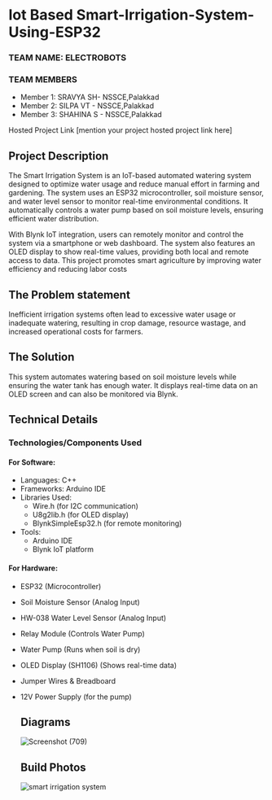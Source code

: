 # Iot Based Smart-Irrigation-System-Using-ESP32

### TEAM NAME: ELECTROBOTS

### TEAM MEMBERS
- Member 1: SRAVYA SH- NSSCE,Palakkad 
- Member 2: SILPA VT - NSSCE,Palakkad
- Member 3: SHAHINA S - NSSCE,Palakkad

Hosted Project Link
[mention your project hosted project link here]

## Project Description
The Smart Irrigation System is an IoT-based automated watering system designed to optimize water usage and reduce manual effort in farming and gardening. The system uses an ESP32 microcontroller, soil moisture sensor, and water level sensor to monitor real-time environmental conditions. It automatically controls a water pump based on soil moisture levels, ensuring efficient water distribution.

With Blynk IoT integration, users can remotely monitor and control the system via a smartphone or web dashboard. The system also features an OLED display to show real-time values, providing both local and remote access to data. This project promotes smart agriculture by improving water efficiency and reducing labor costs

## The Problem statement
Inefficient irrigation systems often lead to excessive water usage or inadequate watering, resulting in crop damage, resource wastage, and increased operational costs for farmers. 

## The Solution
This system automates watering based on soil moisture levels while ensuring the water tank has enough water. It displays real-time data on an OLED screen and can also be monitored via Blynk.

## Technical Details

### Technologies/Components Used

#### For Software:

- Languages: C++
- Frameworks: Arduino IDE
- Libraries Used:
  - Wire.h (for I2C communication)
  - U8g2lib.h (for OLED display)
  - BlynkSimpleEsp32.h (for remote monitoring)
- Tools:
  - Arduino IDE
  - Blynk IoT platform

#### For Hardware:
- ESP32 (Microcontroller)
- Soil Moisture Sensor (Analog Input)
- HW-038 Water Level Sensor (Analog Input)
- Relay Module (Controls Water Pump)
- Water Pump (Runs when soil is dry)
- OLED Display (SH1106) (Shows real-time data)
- Jumper Wires & Breadboard
- 12V Power Supply (for the pump)

  ## Diagrams
  ![Screenshot (709)](https://github.com/user-attachments/assets/c0b7c3ce-cce3-45ff-a5c4-24b45a17c4f4)

  ## Build Photos
  ![smart irrigation system](https://github.com/user-attachments/assets/4f5c2a07-2569-46ba-8bb9-cdc0a2f23ae6)

